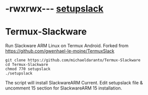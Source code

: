 # -rwxrwx--- [setupslack](https://github.com/michaeldaranto/Termux-Slackware/blob/master/setupslack)


# Termux-Slackware
Run Slackware ARM Linux on Termux Android.
Forked from https://github.com/gwenhael-le-moine/TermuxSlack


```
git clone https://github.com/michaeldaranto/Termux-Slackware
cd Termux-Slackware
chmod 770 setupslack
./setupslack

```
The script will install SlackwareARM Current. Edit setupslack file & uncomment 15 section for SlackwareARM 15 installation.
